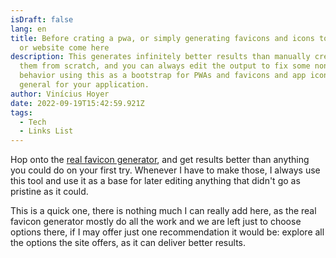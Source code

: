 ```yaml
---
isDraft: false
lang: en
title: Before crating a pwa, or simply generating favicons and icons to web app
  or website come here
description: This generates infinitely better results than manually creating
  them from scratch, and you can always edit the output to fix some non adequate
  behavior using this as a bootstrap for PWAs and favicons and app icons in
  general for your application.
author: Vinícius Hoyer
date: 2022-09-19T15:42:59.921Z
tags:
  - Tech
  - Links List
---
```

Hop onto the [real favicon generator](https://realfavicongenerator.net/), and get results better than anything you could do on your first try. Whenever I have to make those, I always use this tool and use it as a base for later editing anything that didn't go as pristine as it could.

This is a quick one, there is nothing much I can really add here, as the real favicon generator mostly do all the work and we are left just to choose options there, if I may offer just one recommendation it would be: explore all the options the site offers, as it can deliver better results.